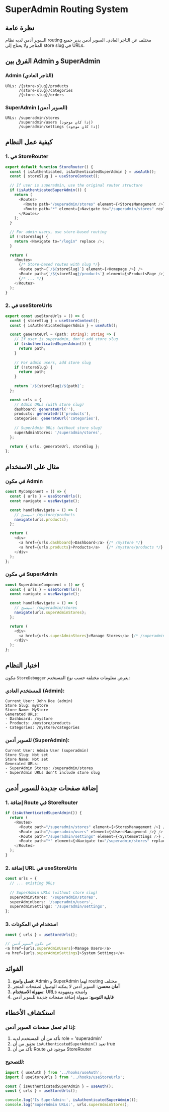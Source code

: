 # SuperAdmin Routing System

## نظرة عامة

السوبر أدمن لديه نظام routing مختلف عن التاجر العادي. السوبر أدمن يدير جميع المتاجر ولا يحتاج إلى store slug في URLs.

## الفرق بين Admin و SuperAdmin

### Admin (التاجر العادي)
```
URLs: /{store-slug}/products
      /{store-slug}/categories
      /{store-slug}/orders
```

### SuperAdmin (السوبر أدمن)
```
URLs: /superadmin/stores
      /superadmin/users (إذا كان موجود)
      /superadmin/settings (إذا كان موجود)
```

## كيفية عمل النظام

### 1. في StoreRouter

```typescript
export default function StoreRouter() {
  const { isAuthenticated, isAuthenticatedSuperAdmin } = useAuth();
  const { storeSlug } = useStoreContext();

  // If user is superadmin, use the original router structure
  if (isAuthenticatedSuperAdmin()) {
    return (
      <Routes>
        <Route path="/superadmin/stores" element={<StoresManagement />} />
        <Route path="*" element={<Navigate to="/superadmin/stores" replace />} />
      </Routes>
    );
  }

  // For admin users, use store-based routing
  if (!storeSlug) {
    return <Navigate to="/login" replace />;
  }

  return (
    <Routes>
      {/* Store-based routes with slug */}
      <Route path={`/${storeSlug}`} element={<Homepage />} />
      <Route path={`/${storeSlug}/products`} element={<ProductsPage />} />
      {/* ... */}
    </Routes>
  );
}
```

### 2. في useStoreUrls

```typescript
export const useStoreUrls = () => {
  const { storeSlug } = useStoreContext();
  const { isAuthenticatedSuperAdmin } = useAuth();

  const generateUrl = (path: string): string => {
    // If user is superadmin, don't add store slug
    if (isAuthenticatedSuperAdmin()) {
      return path;
    }
    
    // For admin users, add store slug
    if (!storeSlug) {
      return path;
    }
    
    return `/${storeSlug}/${path}`;
  };

  const urls = {
    // Admin URLs (with store slug)
    dashboard: generateUrl(''),
    products: generateUrl('products'),
    categories: generateUrl('categories'),
    
    // SuperAdmin URLs (without store slug)
    superAdminStores: '/superadmin/stores',
  };

  return { urls, generateUrl, storeSlug };
};
```

## مثال على الاستخدام

### في مكون Admin
```typescript
const MyComponent = () => {
  const { urls } = useStoreUrls();
  const navigate = useNavigate();

  const handleNavigate = () => {
    // سيصبح: /mystore/products
    navigate(urls.products);
  };

  return (
    <div>
      <a href={urls.dashboard}>Dashboard</a> {/* /mystore */}
      <a href={urls.products}>Products</a>   {/* /mystore/products */}
    </div>
  );
};
```

### في مكون SuperAdmin
```typescript
const SuperAdminComponent = () => {
  const { urls } = useStoreUrls();
  const navigate = useNavigate();

  const handleNavigate = () => {
    // سيصبح: /superadmin/stores
    navigate(urls.superAdminStores);
  };

  return (
    <div>
      <a href={urls.superAdminStores}>Manage Stores</a> {/* /superadmin/stores */}
    </div>
  );
};
```

## اختبار النظام

مكون `StoreDebugger` يعرض معلومات مختلفة حسب نوع المستخدم:

### للمستخدم العادي (Admin):
```
Current User: John Doe (admin)
Store Slug: mystore
Store Name: MyStore
Generated URLs:
- Dashboard: /mystore
- Products: /mystore/products
- Categories: /mystore/categories
```

### للسوبر أدمن (SuperAdmin):
```
Current User: Admin User (superadmin)
Store Slug: Not set
Store Name: Not set
Generated URLs:
- SuperAdmin Stores: /superadmin/stores
- SuperAdmin URLs don't include store slug
```

## إضافة صفحات جديدة للسوبر أدمن

### 1. إضافة Route في StoreRouter
```typescript
if (isAuthenticatedSuperAdmin()) {
  return (
    <Routes>
      <Route path="/superadmin/stores" element={<StoresManagement />} />
      <Route path="/superadmin/users" element={<UsersManagement />} />
      <Route path="/superadmin/settings" element={<SystemSettings />} />
      <Route path="*" element={<Navigate to="/superadmin/stores" replace />} />
    </Routes>
  );
}
```

### 2. إضافة URL في useStoreUrls
```typescript
const urls = {
  // ... existing URLs
  
  // SuperAdmin URLs (without store slug)
  superAdminStores: '/superadmin/stores',
  superAdminUsers: '/superadmin/users',
  superAdminSettings: '/superadmin/settings',
};
```

### 3. استخدام في المكونات
```typescript
const { urls } = useStoreUrls();

// في مكون السوبر أدمن
<a href={urls.superAdminUsers}>Manage Users</a>
<a href={urls.superAdminSettings}>System Settings</a>
```

## الفوائد

1. **فصل واضح**: Admin و SuperAdmin لهما routing مختلف
2. **أمان محسن**: السوبر أدمن لا يمكنه الوصول لصفحات المتجر
3. **سهولة الاستخدام**: URLs واضحة ومفهومة
4. **قابلية التوسع**: سهولة إضافة صفحات جديدة للسوبر أدمن

## استكشاف الأخطاء

### إذا لم تعمل صفحات السوبر أدمن:
1. تأكد من أن المستخدم لديه role = 'superadmin'
2. تحقق من أن `isAuthenticatedSuperAdmin()` تعيد true
3. تأكد من أن Route موجود في StoreRouter

### للتصحيح:
```typescript
import { useAuth } from '../hooks/useAuth';
import { useStoreUrls } from '../hooks/useStoreUrls';

const { isAuthenticatedSuperAdmin } = useAuth();
const { urls } = useStoreUrls();

console.log('Is SuperAdmin:', isAuthenticatedSuperAdmin());
console.log('SuperAdmin URLs:', urls.superAdminStores);
``` 